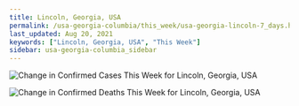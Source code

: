 ```yaml
---
title: Lincoln, Georgia, USA
permalink: /usa-georgia-columbia/this_week/usa-georgia-lincoln-7_days.html
last_updated: Aug 20, 2021
keywords: ["Lincoln, Georgia, USA", "This Week"]
sidebar: usa-georgia-columbia_sidebar
---
```


![Change in Confirmed Cases This Week for Lincoln, Georgia, USA](/covid_tracker/images/graphs/usa-georgia-lincoln-delta_confirmed-7_days_graph.png)

![Change in Confirmed Deaths This Week for Lincoln, Georgia, USA](/covid_tracker/images/graphs/usa-georgia-lincoln-delta_deaths-7_days_graph.png)
